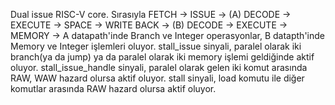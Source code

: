 Dual issue RISC-V core. Sırasıyla 
FETCH -> ISSUE -> (A) DECODE -> EXECUTE -> SPACE  ->  WRITE BACK
                -> (B) DECODE -> EXECUTE -> MEMORY ->
A datapath'inde Branch ve Integer operasyonlar, B datapth'inde Memory ve Integer işlemleri oluyor.
stall_issue sinyali, paralel olarak iki branch(ya da jump) ya da paralel olarak iki memory işlemi geldiğinde aktif oluyor.
stall_issue_handle sinyali, paralel olarak gelen iki komut arasında RAW, WAW hazard olursa aktif oluyor.
stall sinyali, load komutu ile diğer komutlar arasında RAW hazard olursa aktif oluyor.